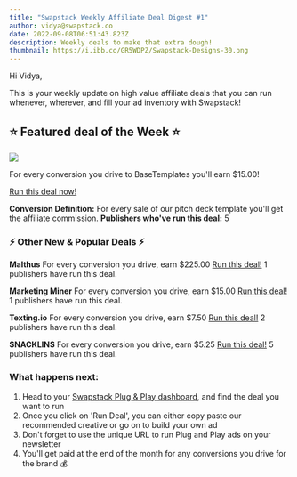 ```yaml
---
title: "Swapstack Weekly Affiliate Deal Digest #1"
author: vidya@swapstack.co
date: 2022-09-08T06:51:43.823Z
description: Weekly deals to make that extra dough!
thumbnail: https://i.ibb.co/GR5WDPZ/Swapstack-Designs-30.png
---
```

Hi Vidya,

This is your weekly update on high value affiliate deals that you can run whenever, wherever, and fill your ad inventory with Swapstack!

## ⭐️ Featured deal of the Week ⭐️

![](https://i.ibb.co/cvmf8KZ/untitled.jpg)

For every conversion you drive to  BaseTemplates you'll earn $15.00!

[Run this deal now!](https://app.swapstack.co/dashboard-newsletters/plug-and-play/gallery)

**Conversion Definition:** For every sale of our pitch deck template you'll get the affiliate commission.
**Publishers who've run this deal:** 5



### ⚡️ Other New & Popular Deals ⚡️

**Malthus**
For every conversion you drive, earn $225.00
[Run this deal!](https://app.swapstack.co/dashboard-newsletters/plug-and-play/gallery)
1 publishers have run this deal.

**Marketing Miner**
For every conversion you drive, earn $15.00
[Run this deal!](https://app.swapstack.co/dashboard-newsletters/plug-and-play/gallery)
1 publishers have run this deal.

**Texting.io**
For every conversion you drive, earn $7.50
[Run this deal!](https://app.swapstack.co/dashboard-newsletters/plug-and-play/gallery)
2 publishers have run this deal.

**SNACKLINS**
For every conversion you drive, earn $5.25
[Run this deal!](https://app.swapstack.co/dashboard-newsletters/plug-and-play/gallery)
5 publishers have run this deal.

### **What happens next:**

1. Head to your [Swapstack Plug & Play dashboard](https://app.swapstack.co/dashboard-newsletters/plug-and-play/gallery), and find the deal you want to run
2. Once you click on 'Run Deal', you can either copy paste our recommended creative or go on to build your own ad
3. Don't forget to use the unique URL to run Plug and Play ads on your newsletter
4. You'll get paid at the end of the month for any conversions you drive for the brand 💰